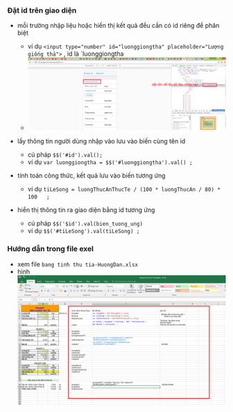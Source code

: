 

### Đặt id trên giao diện

- mỗi trường nhập liệu hoặc hiển thị kết quả đều cần có id riêng để phân biệt
    - ví dụ `<input type="number" id="luonggiongtha" placeholder="Lượng giống thả">` , id là `luonggiongtha
    - ![id](id-form.png)


- lấy thông tin người dùng nhập vào lưu vào biến cùng tên id
    - cú pháp `$$('#id').val(); `
    - ví dụ `var luonggiongtha = $$('#luonggiongtha').val() ;`     

- tính toán công thức, kết quả lưu vào biến tương ứng 
    - ví dụ `tiLeSong = luongThucAnThucTe / (100 * luongThucAn / 80) * 100   ;`

- hiển thị thông tin ra giao diện bằng id tương ứng
    - cú pháp `$$('$id').val(bien_tuong_ung) `
    - ví dụ `$$('#tiLeSong').val(tiLeSong) ;`


### Hướng dẫn trong file exel
- xem file `bang tinh thu tia-HuongDan.xlsx`
- hình
![hình](vi-du-mau.png)